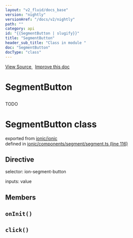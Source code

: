 ```yaml
---
layout: "v2_fluid/docs_base"
version: "nightly"
versionHref: "/docs/v2/nightly"
path: ""
category: api
id: "{{SegmentButton | slugify}}"
title: "SegmentButton"
header_sub_title: "Class in module "
doc: "SegmentButton"
docType: "class"
---
```



<div class="improve-docs">
  <a href='http://github.com/driftyco/ionic2/tree/master/ionic/components/segment/segment.ts#L115'>
    View Source
  </a>
  &nbsp;
  <a href='http://github.com/driftyco/ionic2/edit/master/ionic/components/segment/segment.ts#L115'>
    Improve this doc
  </a>
</div>




<h1 class="api-title">

  SegmentButton



</h1>





<p>TODO</p>


<h1 class="class export">SegmentButton <span class="type">class</span></h1>
<p class="module">exported from <a href='undefined'>ionic/ionic</a><br/>
defined in <a href="https://github.com/driftyco/ionic2/tree/master/ionic/components/segment/segment.ts#L116-L155">ionic/components/segment/segment.ts (line 116)</a>
</p>
<h2>Directive</h2>
  <span>selector: ion-segment-button</span>

  <span>inputs: value</span>


## Members

<div id="onInit"></div>
<h2>
  <code>onInit()</code>

</h2>












<div id="click"></div>
<h2>
  <code>click()</code>

</h2>












